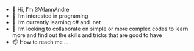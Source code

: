 - 👋 Hi, I’m @AlannAndre
- 👀 I’m interested in programing
- 🌱 I’m currently learning c# and .net
- 💞️ I’m looking to collaborate on simple or more complex codes to learn more and find out the skills and tricks that are good to have 
- 📫 How to reach me ...

<!---
AlannAndre/AlannAndre is a ✨ special ✨ repository because its `README.md` (this file) appears on your GitHub profile.
You can click the Preview link to take a look at your changes.
--->
